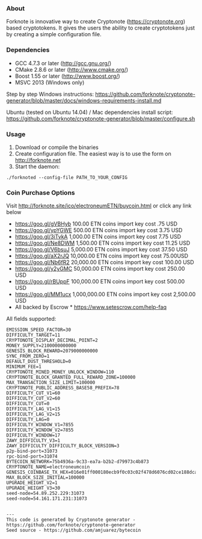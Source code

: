 ### About
Forknote is innovative way to create Cryptonote (https://cryptonote.org) based cryptotokens. It gives the users the ability to create cryptotokens just by creating a simple configuration file.

### Dependencies
* GCC 4.7.3 or later     (http://gcc.gnu.org/)
* CMake 2.8.6 or later   (http://www.cmake.org/)
* Boost 1.55 or later    (http://www.boost.org/)
* MSVC 2013 (Windows only)

Step by step Windows instructions:
https://github.com/forknote/cryptonote-generator/blob/master/docs/windows-requirements-install.md

Ubuntu (tested on Ubuntu 14.04) / Mac dependencies install script:
https://github.com/forknote/cryptonote-generator/blob/master/configure.sh


### Usage
1. Download or compile the binaries
2. Create configuration file. The easiest way is to use the form on http://forknote.net
3. Start the daemon:
```
./forknoted --config-file PATH_TO_YOUR_CONFIG
```

### Coin Purchase Options
Visit http://forknote.site/ico/electroneumETN/buycoin.html or click any  link below
* https://goo.gl/gVBHyb 100.00 ETN coins import key cost .75 USD
* https://goo.gl/ypYGWE 500.00 ETN coins import key cost 3.75 USD 
* https://goo.gl/3iTvkA 1,000.00 ETN coins import key cost 7.75 USD
* https://goo.gl/Ne8DWM 1,500.00 ETN coins import key cost 11.25 USD
* https://goo.gl/V6bsuJ 5,000.00 ETN coins import key cost 37.50 USD
* https://goo.gl/aX2rJQ 10,000.00 ETN coins import key cost 75.00USD
* https://goo.gl/Nb6fR2 20,000.00 ETN coins import key cost 100.00 USD
* https://goo.gl/y2yGMC 50,000.00 ETN coins import key cost 250.00 USD
* https://goo.gl/rBUppF 100,000.00 ETN coins import key cost 500.00 USD
* https://goo.gl/MM1ucx 1,000,000.00 ETN coins import key cost 2,500.00 USD
* All backed by Escrow * https://www.setescrow.com/help-faq


All fields supported:
```
EMISSION_SPEED_FACTOR=30
DIFFICULTY_TARGET=11
CRYPTONOTE_DISPLAY_DECIMAL_POINT=2
MONEY_SUPPLY=2100000000000
GENESIS_BLOCK_REWARD=2079000000000
SYNC_FROM_ZERO=1
DEFAULT_DUST_THRESHOLD=0
MINIMUM_FEE=1
CRYPTONOTE_MINED_MONEY_UNLOCK_WINDOW=110
CRYPTONOTE_BLOCK_GRANTED_FULL_REWARD_ZONE=100000
MAX_TRANSACTION_SIZE_LIMIT=100000
CRYPTONOTE_PUBLIC_ADDRESS_BASE58_PREFIX=78
DIFFICULTY_CUT_V1=60
DIFFICULTY_CUT_V2=60
DIFFICULTY_CUT=0
DIFFICULTY_LAG_V1=15
DIFFICULTY_LAG_V2=15
DIFFICULTY_LAG=0
DIFFICULTY_WINDOW_V1=7855
DIFFICULTY_WINDOW_V2=7855
DIFFICULTY_WINDOW=17
ZAWY_DIFFICULTY_V3=1
ZAWY_DIFFICULTY_DIFFICULTY_BLOCK_VERSION=3
p2p-bind-port=31073
rpc-bind-port=31074
BYTECOIN_NETWORK=75b4936a-9c33-ea7a-b2b2-d79973c4b873
CRYPTONOTE_NAME=electroneumcoin
GENESIS_COINBASE_TX_HEX=016e01ff000180ecb9f0c03c02f478d6076cd02ce188dcab9ddd5926d2aafd2054b7e819982d6d215148d6e6bf21016869c5bb845f7576b4f571bb2ba1372d3a5fbee17475f9caefdb9d6debe8a93c
MAX_BLOCK_SIZE_INITIAL=100000
UPGRADE_HEIGHT_V2=1
UPGRADE_HEIGHT_V3=30
seed-node=54.89.252.229:31073
seed-node=54.161.171.231:31073


---
This code is generated by Cryptonote generator - https://github.com/forknote/cryptonote-generator
Seed source - https://github.com/amjuarez/bytecoin
